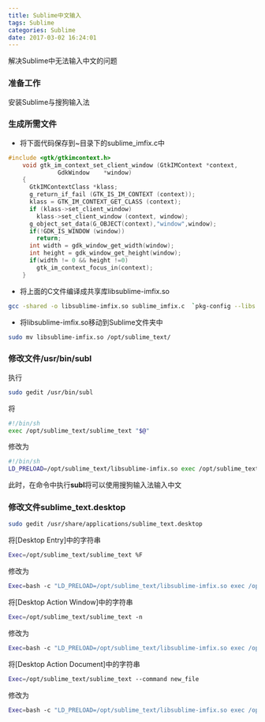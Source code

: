 ```yaml
---
title: Sublime中文输入
tags: Sublime
categories: Sublime
date: 2017-03-02 16:24:01
---
```


解决Sublime中无法输入中文的问题
<!--more-->

### 准备工作

安装Sublime与搜狗输入法

### 生成所需文件

- 将下面代码保存到~目录下的sublime_imfix.c中

```c
#include <gtk/gtkimcontext.h>
	void gtk_im_context_set_client_window (GtkIMContext *context,
	          GdkWindow    *window)
	{
	  GtkIMContextClass *klass;
	  g_return_if_fail (GTK_IS_IM_CONTEXT (context));
	  klass = GTK_IM_CONTEXT_GET_CLASS (context);
	  if (klass->set_client_window)
	    klass->set_client_window (context, window);
	  g_object_set_data(G_OBJECT(context),"window",window);
	  if(!GDK_IS_WINDOW (window))
	    return;
	  int width = gdk_window_get_width(window);
	  int height = gdk_window_get_height(window);
	  if(width != 0 && height !=0)
	    gtk_im_context_focus_in(context);
	}
```

- 将上面的C文件编译成共享库libsublime-imfix.so

```bash
gcc -shared -o libsublime-imfix.so sublime_imfix.c  `pkg-config --libs --cflags gtk+-2.0` -fPIC
```

- 将libsublime-imfix.so移动到Sublime文件夹中

```bash
sudo mv libsublime-imfix.so /opt/sublime_text/
```

### 修改文件/usr/bin/subl

执行

```bash
sudo gedit /usr/bin/subl
```

将

```bash
#!/bin/sh
exec /opt/sublime_text/sublime_text "$@"
```

修改为

```bash
#!/bin/sh
LD_PRELOAD=/opt/sublime_text/libsublime-imfix.so exec /opt/sublime_text/sublime_text "$@"
```

此时，在命令中执行**subl**将可以使用搜狗输入法输入中文

### 修改文件sublime_text.desktop

```bash
sudo gedit /usr/share/applications/sublime_text.desktop
```

将[Desktop Entry]中的字符串

```bash
Exec=/opt/sublime_text/sublime_text %F
```

修改为

```bash
Exec=bash -c "LD_PRELOAD=/opt/sublime_text/libsublime-imfix.so exec /opt/sublime_text/sublime_text %F"
```

将[Desktop Action Window]中的字符串

```bash
Exec=/opt/sublime_text/sublime_text -n
```

修改为

```bash
Exec=bash -c "LD_PRELOAD=/opt/sublime_text/libsublime-imfix.so exec /opt/sublime_text/sublime_text -n"
```

将[Desktop Action Document]中的字符串

```bash
Exec=/opt/sublime_text/sublime_text --command new_file
```

修改为

```bash
Exec=bash -c "LD_PRELOAD=/opt/sublime_text/libsublime-imfix.so exec /opt/sublime_text/sublime_text --command new_file"
```
